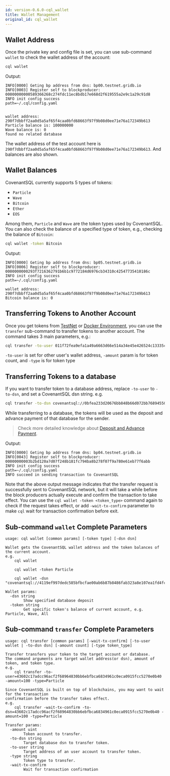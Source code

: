 ```yaml
---
id: version-0.6.0-cql_wallet
title: Wallet Management
original_id: cql_wallet
---
```


## Wallet Address

Once the private key and config file is set, you can use sub-command `wallet` to check the wallet address of the account:

```bash
cql wallet
```

Output:

    INFO[0000] Geting bp address from dns: bp00.testnet.gridb.io
    INFO[0003] Register self to blockproducer: 00000000000589366268c274fdc11ec8bdb17e668d2f619555a2e9c1a29c91d8
    INFO init config success                           path=~/.cql/config.yaml
    
    
    wallet address: 290f7dbbff2aa0d5a5af65f4caa0bfd68663f97f9b08d0ee71e76a172349b613
    Particle balance is: 100000000
    Wave balance is: 0
    found no related database
    

The wallet address of the test account here is `290f7dbbff2aa0d5a5af65f4caa0bfd68663f97f9b08d0ee71e76a172349b613`. And balances are also shown.

## Wallet Balances

CovenantSQL currently supports 5 types of tokens:

- `Particle`
- `Wave`
- `Bitcoin`
- `Ether`
- `EOS`

Among them, `Particle` and `Wave` are the token types used by CovenantSQL. You can also check the balance of a specified type of token, e.g., checking the balance of `Bitcoin`:

```bash
cql wallet -token Bitcoin
```

Output:

    INFO[0000] Geting bp address from dns: bp05.testnet.gridb.io
    INFO[0006] Register self to blockproducer: 0000000000293f7216362791b6b1c9772184d6976cb34310c42547735410186c
    INFO init config success                           path=~/.cql/config.yaml
    
    wallet address: 290f7dbbff2aa0d5a5af65f4caa0bfd68663f97f9b08d0ee71e76a172349b613
    Bitcoin balance is: 0
    

## Transferring Tokens to Another Account

Once you get tokens from [TestNet](quickstart) or [Docker Environment](deployment), you can use the `transfer` sub-command to transfer tokens to another account. The command takes 3 main parameters, e.g.:

```bash
cql transfer -to-user 011f72fea9efa1a49a6663d66e514a34e45e426524c13335cf20bec1b47d10d6 -amount 1000000 -type Particle
```

`-to-user` is set for other user's wallet address, `-amount` param is for token count, and `-type` is for token type

## Transferring Tokens to a database

If you want to transfer token to a database address, replace `-to-user` to `-to-dsn`, and set a CovenantSQL dsn string. e.g.

```bash
cql transfer -to-dsn covenantsql://0bfea233d20676bb848b66d072bb768945507bb8a3b8b22b13133cde0583e208 -amount 1000000 -type Particle
```

While transferring to a database, the tokens will be used as the deposit and advance payment of that database for the sender.

> Check more detailed knowledge about [Deposit and Advance Payment](terms#deposit-and-advance-payment).

Output:

    INFO[0000] Geting bp address from dns: bp04.testnet.gridb.io
    INFO[0043] Register self to blockproducer: 00000000003b2bd120a7d07f248b181fc794ba8b278f07f9a780e61eb77f6abb
    INFO init config success                           path=~/.cql/config.yaml
    INFO succeed in sending transaction to CovenantSQL
    

Note that the above output message indicates that the transfer request is successfully sent to CovenantSQL network, but it will take a while before the block producers actually execute and confirm the transaction to take effect. You can use the `cql wallet -token <token_type>` command again to check if the request takes effect, or add `-wait-tx-confirm` parameter to make `cql` wait for transaction confirmation before exit.

## Sub-command `wallet` Complete Parameters

    usage: cql wallet [common params] [-token type] [-dsn dsn]
    
    Wallet gets the CovenantSQL wallet address and the token balances of the current account.
    e.g.
        cql wallet
    
        cql wallet -token Particle
    
        cql wallet -dsn "covenantsql://4119ef997dedc585bfbcfae00ab6b87b8486fab323a8e107ea1fd4fc4f7eba5c"
    
    Wallet params:
      -dsn string
            Show specified database deposit
      -token string
            Get specific token's balance of current account, e.g. Particle, Wave, All
    

## Sub-command `transfer` Complete Parameters

    usage: cql transfer [common params] [-wait-tx-confirm] [-to-user wallet | -to-dsn dsn] [-amount count] [-type token_type]
    
    Transfer transfers your token to the target account or database.
    The command arguments are target wallet address(or dsn), amount of token, and token type.
    e.g.
        cql transfer -to-user=43602c17adcc96acf2f68964830bb6ebfbca6834961c0eca0915fcc5270e0b40 -amount=100 -type=Particle
    
    Since CovenantSQL is built on top of blockchains, you may want to wait for the transaction
    confirmation before the transfer takes effect.
    e.g.
        cql transfer -wait-tx-confirm -to-dsn=43602c17adcc96acf2f68964830bb6ebfbca6834961c0eca0915fcc5270e0b40 -amount=100 -type=Particle
    
    Transfer params:
      -amount uint
            Token account to transfer.
      -to-dsn string
            Target database dsn to transfer token.
      -to-user string
            Target address of an user account to transfer token.
      -type string
            Token type to transfer.
      -wait-tx-confirm
            Wait for transaction confirmation